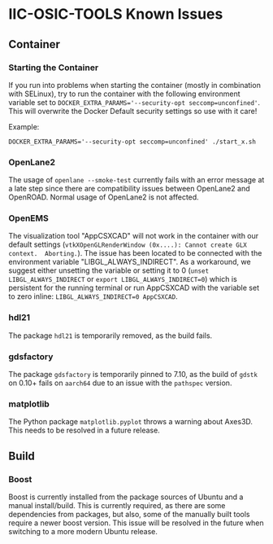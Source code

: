 # IIC-OSIC-TOOLS Known Issues

## Container

### Starting the Container

If you run into problems when starting the container (mostly in combination with SELinux), try to run the container with the following environment variable set to `DOCKER_EXTRA_PARAMS='--security-opt seccomp=unconfined'`. This will overwrite the Docker Default security settings so use with it care!

Example:

```DOCKER_EXTRA_PARAMS='--security-opt seccomp=unconfined' ./start_x.sh```

### OpenLane2

The usage of `openlane --smoke-test` currently fails with an error message at a late step since there are compatibility issues between OpenLane2 and OpenROAD. Normal usage of OpenLane2 is not affected.

### OpenEMS

The visualization tool "AppCSXCAD" will not work in the container with our default settings (`vtkXOpenGLRenderWindow (0x....): Cannot create GLX context.  Aborting.`). The issue has been located to be connected with the environment variable "LIBGL_ALWAYS_INDIRECT". As a workaround, we suggest either unsetting the variable or setting it to 0 (`unset LIBGL_ALWAYS_INDIRECT` or `export LIBGL_ALWAYS_INDIRECT=0`) which is persistent for the running terminal or run AppCSXCAD with the variable set to zero inline: `LIBGL_ALWAYS_INDIRECT=0 AppCSXCAD`.

### hdl21

The package `hdl21` is temporarily removed, as the build fails.

### gdsfactory

The package `gdsfactory` is temporarily pinned to 7.10, as the build of `gdstk` on 0.10+ fails on `aarch64` due to an issue with the `pathspec` version.

### matplotlib

The Python package `matplotlib.pyplot` throws a warning about Axes3D. This needs to be resolved in a future release.

## Build

### Boost

Boost is currently installed from the package sources of Ubuntu and a manual install/build. This is currently required, as there are some dependencies from packages, but also, some of the manually built tools require a newer boost version. This issue will be resolved in the future when switching to a more modern Ubuntu release.
